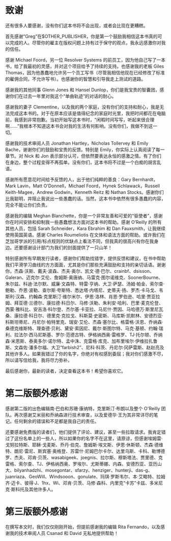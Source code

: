 # 致谢

还有很多人要感谢，没有你们这本书将不会出现，或者会比现在更糟糕。

首先感谢“Greg”在$OTHER_PUBLISHER，你是第一个鼓励我相信这本书真的可以完成的人。尽管你的雇主在版权问题上持有过于保守的观点，我永远感激你对我的信任。

感谢 Michael Foord，另一位 Resolver Systems 的前员工，因为他自己写了一本书，给了我最初的灵感，并对这个项目给予了持续的支持。也感谢我的老板 Giles Thomas，因为他愚蠢地允许另一个员工写书（尽管我相信他现在已经修改了标准的雇佣合同，不允许写书）。也感谢你的智慧和引导我走上测试的道路。

感谢我的其他同事 Glenn Jones 和 Hansel Dunlop，你们是我宝贵的智囊团，感谢你们在过去一年里对我这个“单曲轨迹”的对话的耐心。

感谢我的妻子 Clementine，以及我的两个家庭，没有你们的支持和耐心，我是无法完成这本书的。对于在原本应该是值得纪念的家庭时光里，我把时间都花在电脑前，我感到非常抱歉。当初开始写这本书时，“闲暇时间写写，听起来很合理啊……”我根本不知道这本书会对我的生活有何影响。没有你们，我做不到这一切。

感谢我的技术审阅人员 Jonathan Hartley，Nicholas Tollervey 和 Emily Bache，谢谢你们的鼓励和宝贵的反馈。特别是 Emily，你实际上认真阅读了每一章节。对 Nick 和 Jon 表示部分认可，但依然要表达永恒的感激之情。有了你们在身边，整个过程变得不再孤单。没有你们，这本书将不过是一个白痴的胡言乱语。

感谢所有愿意花时间给予反馈的人，出于他们纯粹的善良：Gary Bernhardt，Mark Lavin，Matt O’Donnell，Michael Foord，Hynek Schlawack，Russell Keith-Magee，Andrew Godwin，Kenneth Reitz 和 Nathan Stocks。感谢你们比我聪明，并阻止我说出一些愚蠢的话。当然，这本书中依然有很多愚蠢的内容，完全不能让你们负责。

感谢我的编辑 Meghan Blanchette，你是一个非常友善和可爱的“驱使者”，感谢你在时间安排和抑制我一些愚蠢想法方面对这本书的帮助。感谢 O’Reilly 的所有其他人员，包括 Sarah Schneider，Kara Ebrahim 和 Dan Fauxsmith，让我继续使用英国英语。感谢 Charles Roumeliotis 在文体和语法方面的帮助。或许我们在芝加哥学派的引用/标点规则的优缺点上看法不同，但我真的很高兴有你在我身边。还要感谢设计部门为我们的封面提供了一只山羊！

特别感谢所有早期发行读者，感谢你们帮助找错字，提供反馈和建议，在书中帮助我们平滑学习曲线的方方面面，尤其是你们那些充满鼓励和支持的亲切话语。谢谢你，杰森·沃斯、戴夫·波森、杰夫·奥尔、凯文·德·巴尔、crainbf、dsisson、Galeran、迈克尔·艾伦、詹姆斯·奥唐纳、马雷克·图尔诺维克、SoonerBourne、朱尔兹、科迪·法尔默、威廉·文森特、特雷·亨纳、大卫·萨瑟、汤姆·帕金、索尔查·鲍勒、乔恩·波勒、查尔斯·夸斯特、悉达塔·内塔尼、史蒂夫·扬、罗杰·卡马戈、韦斯利·汉森、约翰森·克里斯汀·维尔米尔、伊恩·洛林、肖恩·罗伯逊、哈里·贾亚拉姆、拜亚德·兰德尔、康拉德·科日尔、马修·沃勒、朱利安·哈利、巴里·麦克伦登、西蒙·雅科比、安吉洛·科尔登、杰尔基·卡亚拉、马尼什·贾因、马哈德万·斯里尼瓦桑、康拉德·科日尔、德里克·克拉戈、科斯莫·史密斯、马库斯·凯默林、安德烈亚·科斯坦蒂尼、丹尼尔·帕特里克、瑞安·艾伦、杰森·塞尔比、格雷格·沃恩、乔纳森·桑德克维斯特、理查德·贝利、黛安·索因尼、戴尔·斯图尔特、马克·基顿、约翰·瑞利、拉法尔·西马尼斯基、罗尔·范德古特、伊格纳西奥·雷格罗、TJ·托尔顿、乔纳森·米恩斯、泰奥多尔·诺尔特、孟中洙、克雷格·库克、加布里埃尔·伊维拉扎鲁斯、文森佐·潘多尔福、大卫“farbish2”、尼科·科茨、丹尼尔·冈萨雷斯、赵赵亮及其他许多人。如果我错过了你的名字，你绝对有权感到委屈；我对你们感激不尽，所以请写信给我，我将尽力弥补。

最后感谢你，最新的读者，决定查看这本书！希望你喜欢它。

# 第二版额外感谢

感谢第二版的出色编辑南·巴伯和苏珊·康纳特，克里斯汀·布朗以及整个 O'Reilly 团队。再次感谢艾米丽和乔纳森进行技术审查，以及爱德华·王为其非常详尽的笔记。任何剩余的错误和不足都是我自己的责任。

还要感谢免费版的读者们，他们提供了评论、建议，甚至一些拉取请求。我肯定错过了这份名单上的一些人，所以如果你的名字不在这里，请原谅，但感谢埃姆雷·戈努拉特斯、耶稣·戈麦斯、乔丹·伯克、詹姆斯·埃文斯、伊恩·休斯顿、杰森·德维特、朗尼·雷尼、斯宾塞·奥格登、苏雷什·尼姆巴尔卡尔、达里乌斯、卡科、勒博德罗、杰夫、邓肯·贝茨、wasabigeek、joegnis、拉尔斯、穆斯塔法、贾里德、克雷格、索尔查、TJ、伊格纳西奥、罗埃尔、尤斯蒂娜、内森、安德烈亚、亚历山大、bilyanhadzhi、mosegontar、sfarzy、henziger、hunterji、das-g、juanriaza、GeoWill、Windsooon、gonulate、玛琪·罗斯韦尔、本·艾略特、拉姆齐·迈卡、彼得·J、1hx、Wi、邓肯·贝茨、马修·森科、内里克“卡苏”卡兹、多米尼克·斯科托及其他许多人。

# 第三版额外感谢

在撰写本文时，我们仅仅刚刚开始，但提前感谢我的编辑 Rita Fernando，以及感谢我的技术审阅人员 Csanad 和 David 无私地提供帮助！
